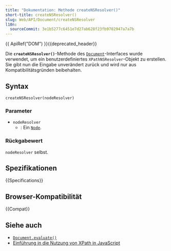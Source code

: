 ```yaml
---
title: "Dokumentation: Methode createNSResolver()"
short-title: createNSResolver()
slug: Web/API/Document/createNSResolver
l10n:
  sourceCommit: 3e1b5277c6451e7d27ab628f23fb9702947a7a7b
---
```


{{ ApiRef("DOM") }}{{deprecated_header}}

Die **`createNSResolver()`**-Methode des [`Document`](/de/docs/Web/API/Document)-Interfaces wurde verwendet, um ein benutzerdefiniertes `XPathNSResolver`-Objekt zu erstellen. Sie gibt nun die Eingabe unverändert zurück und wird nur aus Kompatibilitätsgründen beibehalten.

## Syntax

```js-nolint
createNSResolver(nodeResolver)
```

### Parameter

- `nodeResolver`
  - : Ein [`Node`](/de/docs/Web/API/Node).

### Rückgabewert

`nodeResolver` selbst.

## Spezifikationen

{{Specifications}}

## Browser-Kompatibilität

{{Compat}}

## Siehe auch

- [`Document.evaluate()`](/de/docs/Web/API/Document/evaluate)
- [Einführung in die Nutzung von XPath in JavaScript](/de/docs/Web/XML/XPath/Guides/Introduction_to_using_XPath_in_JavaScript)
